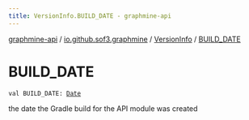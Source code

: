 ```yaml
---
title: VersionInfo.BUILD_DATE - graphmine-api
---
```


[graphmine-api](../../index.html) / [io.github.sof3.graphmine](../index.html) / [VersionInfo](index.html) / [BUILD_DATE](./-b-u-i-l-d_-d-a-t-e.html)

# BUILD_DATE

`val BUILD_DATE: `[`Date`](http://docs.oracle.com/javase/6/docs/api/java/util/Date.html)

the date the Gradle build for the API module was created

